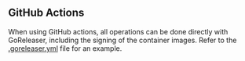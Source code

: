 ## GitHub Actions

When using GitHub actions, all operations can be done directly with
GoReleaser, including the signing of the container images. Refer to
the [.goreleaser.yml](.goreleaser.yml) file for an example.
